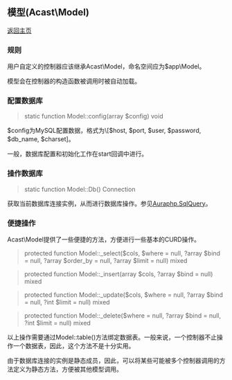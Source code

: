 ## 模型(Acast\\Model)

[返回主页](../Readme.md)

### 规则

用户自定义的控制器应该继承Acast\\Model，命名空间应为$app\\Model。

模型会在控制器的构造函数被调用时被自动加载。

### 配置数据库

> static function Model::config(array $config) void

$config为MySQL配置数据，格式为\[$host, $port, $user, $password, $db_name, $charset\]。

一般，数据库配置和初始化工作在start回调中进行。

### 操作数据库

> static function Model::Db() Connection

获取当前数据库连接实例，从而进行数据库操作。参见[Auraphp.SqlQuery](https://github.com/auraphp/Aura.SqlQuery)。

### 便捷操作

Acast\\Model提供了一些便捷的方法，方便进行一些基本的CURD操作。

> protected function Model::_select($cols, $where = null, ?array $bind = null, ?array $order_by = null, ?array $limit = null) mixed

> protected function Model::_insert(array $cols, ?array $bind = null) mixed

> protected function Model::_update($cols, $where = null, ?array $bind = null, ?int $limit = null) mixed

> protected function Model::_delete($where = null, ?array $bind = null, ?int $limit = null) mixed

以上操作需要通过Model::table\(\)方法绑定数据表。一般来说，一个控制器不止操作一个数据表，因此，这个方法不是十分实用。

由于数据库连接的实例是静态成员，因此，可以将某些可能被多个控制器调用的方法定义为静态方法，方便被其他模型调用。